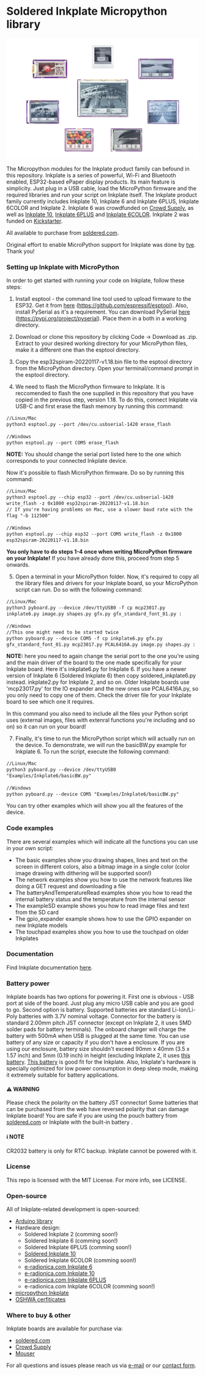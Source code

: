 # Soldered Inkplate Micropython library

![](https://raw.githubusercontent.com/SolderedElectronics/Inkplate-Arduino-library/master/extras/InkplateImage.jpg)

The Micropython modules for the Inkplate product family can befound in this repository. Inkplate is a series of powerful, Wi-Fi and Bluetooth enabled, ESP32-based ePaper display products. Its main feature is simplicity. Just plug in a USB cable, load the MicroPython firmware and the required libraries and run your script on Inkplate itself. The Inkplate product family currently includes Inkplate 10, Inkplate 6 and Inkplate 6PLUS, Inkplate 6COLOR and Inkplate 2. 
Inkplate 6 was crowdfunded on [Crowd Supply](https://www.crowdsupply.com/e-radionica/inkplate-6), as well as [Inkplate 10](https://www.crowdsupply.com/e-radionica/inkplate-10), [Inkplate 6PLUS](https://www.crowdsupply.com/e-radionica/inkplate-6plus) and [Inkplate 6COLOR](https://www.crowdsupply.com/soldered/inkplate-6color). Inkplate 2 was funded on [Kickstarter](https://www.kickstarter.com/projects/solderedelectronics/inkplate-2-a-easy-to-use-arduino-compatible-e-paper).

All available to purchase from [soldered.com](https://soldered.com/categories/inkplate/).

Original effort to enable MicroPython support for Inkplate was done by [tve](https://github.com/tve/micropython-inkplate6). Thank you!

### Setting up Inkplate with MicroPython

In order to get started with running your code on Inkplate, follow these steps:
1. Install esptool - the command line tool used to upload firmware to the ESP32. Get it from [here](https://github.com/espressif/esptool) (https://github.com/espressif/esptool). Also, install PySerial as it's a requirement. You can download PySerial [here](https://pypi.org/project/pyserial/) (https://pypi.org/project/pyserial). Place them in a both in a working directory.

2. Download or clone this repository by clicking Code -> Download as .zip. Extract to your desired working directory for your MicroPython files, make it a different one than the esptool directory.

3. Copy the esp32spiram-20220117-v1.18.bin file to the esptool directory from the MicroPython directory. Open your terminal/command prompt in the esptool directory.

4. We need to flash the MicroPython firmware to Inkplate. It is reccomended to flash the one supplied in this repository that you have copied in the previous step, version 1.18. To do this, connect Inkplate via USB-C and first erase the flash memory by running this command:
```
//Linux/Mac
python3 esptool.py --port /dev/cu.usbserial-1420 erase_flash

//Windows
python esptool.py --port COM5 erase_flash 
```
**NOTE:** You should change the serial port listed here to the one which corresponds to your connected Inkplate device.

Now it's possible to flash MicroPython firmware. Do so by running this command:
```
//Linux/Mac
python3 esptool.py --chip esp32 --port /dev/cu.usbserial-1420 write_flash -z 0x1000 esp32spiram-20220117-v1.18.bin
// If you're having problems on Mac, use a slower baud rate with the flag "-b 112500"

//Windows
python esptool.py --chip esp32 --port COM5 write_flash -z 0x1000 esp32spiram-20220117-v1.18.bin
```

**You only have to do steps 1-4 once when writing MicroPython firmware on your Inkplate!** If you have already done this, proceed from step 5 onwards.

5. Open a terminal in your MicroPython folder. Now, it's required to copy all the library files and drivers for your Inkplate board, so your MicroPython script can run. Do so with the following command:

```
//Linux/Mac
python3 pyboard.py --device /dev/ttyUSB0 -f cp mcp23017.py inkplate6.py image.py shapes.py gfx.py gfx_standard_font_01.py :

//Windows
//This one might need to be started twice
python pyboard.py --device COM5 -f cp inkplate6.py gfx.py gfx_standard_font_01.py mcp23017.py PCAL6416A.py image.py shapes.py :
```

**NOTE:** here you need to again change the serial port to the one you're using and the main driver of the board to the one made specifically for your Inkplate board. Here it's inkplate6.py for Inkplate 6. If you have a newer version of Inkplate 6 (Soldered Inkplate 6) then copy soldered_inkplate6.py instead. inkplate2.py for Inkplate 2, and so on. Older Inkplate boards use 'mcp23017.py' for the IO expander and the new ones use PCAL6416A.py, so you only need to copy one of them. Check the driver file for your Inkplate board to see which one it requires.

In this command you also need to include all the files your Python script uses (external images, files with extenral functions you're including and so on) so it can run on your board! 

7. Finally, it's time to run the MicroPython script which will actually run on the device. To demonstrate, we will run the basicBW.py example for Inkplate 6. To run the script, execute the following command:

```
//Linux/Mac
python3 pyboard.py --device /dev/ttyUSB0 "Examples/Inkplate6/basicBW.py"

//Windows
python pyboard.py --device COM5 "Examples/Inkplate6/basicBW.py"
```

You can try other examples which will show you all the features of the device.


### Code examples

There are several examples which will indicate all the functions you can use in your own script:
* The basic examples show you drawing shapes, lines and text on the screen in different colors, also a bitmap image in a single color (color image drawing with dithering will be supported soon!)
* The network examples show you how to use the network features like doing a GET request and downloading a file
* The batteryAndTemperatureRead examples show you how to read the internal battery status and the temperature from the internal sensor
* The exampleSD example shows you how to read image files and text from the SD card
* The gpio_expander example shows how to use the GPIO expander on new Inkplate models
* The touchpad examples show you how to use the touchpad on older Inkplates

### Documentation

Find Inkplate documentation [here](https://inkplate.readthedocs.io/). 

### Battery power

Inkplate boards has two options for powering it. First one is obvious - USB port at side of the board. Just plug any micro USB cable and you are good to go. Second option is battery. Supported batteries are standard Li-Ion/Li-Poly batteries with 3.7V nominal voltage. Connector for the battery is standard 2.00mm pitch JST connector (except on Inkplate 2, it uses SMD solder pads for battery terminals). The onboard charger will charge the battery with 500mA when USB is plugged at the same time. You can use battery of any size or capacity if you don't have a enclosure. If you are using our enclosure, battery size shouldn't exceed 90mm x 40mm (3.5 x 1.57 inch) and 5mm (0.19 inch) in height (excluding Inkplate 2, it uses [this battery](https://soldered.com/product/li-ion-baterija-600mah-3-7v/). [This battery](https://soldered.com/product/li-ion-battery-1200mah-3-7v/) is good fit for the Inkplate. Also, Inkplate's hardware is specially optimized for low power consumption in deep sleep mode, making it extremely suitable for battery applications.

#### ⚠️ WARNING
Please check the polarity on the battery JST connector! Some batteries that can be purchased from the web have reversed polarity that can damage Inkplate board! You are safe if you are using the pouch battery from [soldered.com](https://soldered.com/categories/power-sources-batteries/batteries/lithium-batteries/) or Inkplate with the built-in battery . 

#### ℹ NOTE
CR2032 battery is only for RTC backup. Inkplate cannot be powered with it.

### License

This repo is licensed with the MIT License. For more info, see LICENSE.

### Open-source

All of Inkplate-related development is open-sourced:

- [Arduino library](https://github.com/SolderedElectronics/Inkplate-Arduino-library)
- Hardware design:
  - Soldered Inkplate 2 (comming soon!)
  - Soldered Inkplate 6 (comming soon!)
  - Soldered Inkplate 6PLUS (comming soon!)
  - [Soldered Inkplate 10](https://github.com/SolderedElectronics/Soldered-Inkplate-10-hardware-design)
  - Soldered Inkplate 6COLOR (comming soon!)
  - [e-radionica.com Inkplate 6](https://github.com/SolderedElectronics/Inkplate-6-hardware)
  - [e-radionica.com Inkplate 10](https://github.com/SolderedElectronics/Inkplate-10-hardware)
  - [e-radionica.com Inkplate 6PLUS](https://github.com/SolderedElectronics/Inkplate-6PLUS-Hardware)
  - e-radionica.com Inkplate 6COLOR (comming soon!)
- [micropython Inkplate](https://github.com/SolderedElectronics/Inkplate-micropython)
- [OSHWA cerfiticates](https://certification.oshwa.org/list.html?q=inkplate)

### Where to buy & other

Inkplate boards are available for purchase via:

- [soldered.com](https://soldered.com/categories/inkplate/)
- [Crowd Supply](https://www.crowdsupply.com/soldered)
- [Mouser](https://hr.mouser.com/Search/Refine?Keyword=inkplate)

For all questions and issues please reach us via [e-mail](mailto:hello@soldered.com) or our [contact form](https://soldered.com/contact/).